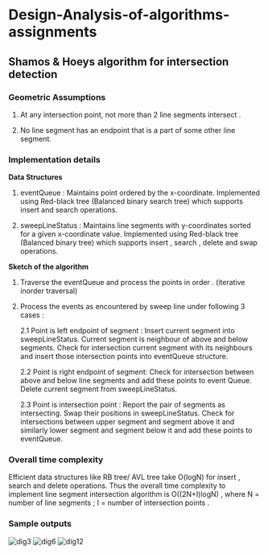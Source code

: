 # Design-Analysis-of-algorithms-assignments

## Shamos & Hoeys algorithm for intersection detection

### Geometric Assumptions

  1.  At any intersection point, not more than 2 line segments intersect .

  2.  No line segment has an endpoint that is a part of some other line segment.

### Implementation details

**Data Structures**

1. eventQueue :   Maintains point ordered by the x-coordinate.  Implemented using Red-black tree (Balanced binary search                                           tree) which supports insert and search operations.

2. sweepLineStatus : Maintains line segments with y-coordinates sorted for a given x-coordinate value. Implemented using                                                   Red-black tree (Balanced binary  tree) which supports insert , search , delete and swap operations.

**Sketch of the algorithm**

   1. Traverse the eventQueue and process the points in order . (iterative inorder traversal)

   2. Process the events as encountered by sweep line under following 3 cases :

       2.1  Point is left endpoint of segment :  Insert current segment into sweepLineStatus. Current segment is neighbour of above                                                                                 and below segments. Check for intersection current segment with its neighbours and                                                                                 insert those intersection points into eventQueue structure.

       2.2 Point is right endpoint of segment: Check for intersection between above and below line segments and add these points                                                                                   to event Queue. Delete current segment from sweepLineStatus.

       2.3 Point is intersection point :               Report the pair of segments as intersecting. Swap their positions in                                                                                                                  sweepLineStatus. Check for intersections between upper segment and segment above                                                                                it and similarly lower segment and segment below it and add these points to                                                                                                 eventQueue.

    

### Overall time complexity

Efficient data structures like RB tree/ AVL tree take O(logN) for insert , search and delete operations. Thus the overall time complexity to implement line segment intersection algorithm is O((2N+I)logN) , where N = number of line segments ; I = number of intersection points .

### Sample outputs
![dig3](https://user-images.githubusercontent.com/66625110/160598508-e215ffb9-fe3c-4bc3-ab01-d4a447e9a9c5.png)
![dig6](https://user-images.githubusercontent.com/66625110/160598454-f7047f09-6439-4d2c-b338-b11368ff1f03.png)
![dig12](https://user-images.githubusercontent.com/66625110/160598486-4ceff203-3c45-4b82-bef5-4156e4a47e1a.png)



